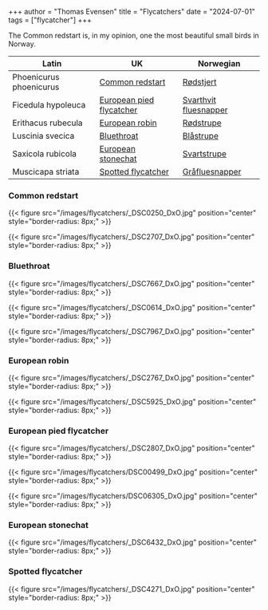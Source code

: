 +++
author = "Thomas Evensen"
title = "Flycatchers"
date = "2024-07-01"
tags = ["flycatcher"]
+++

The Common redstart is, in my opinion, one the most beautiful small birds in Norway.

<!--more-->

| Latin      | UK | Norwegian |
| --------- |  --------- |    --------- |
| Phoenicurus phoenicurus | [Common redstart](https://en.wikipedia.org/wiki/Common_redstart) |  [Rødstjert](https://no.wikipedia.org/wiki/Rødstjert) |
| Ficedula hypoleuca | [European pied flycatcher](https://en.wikipedia.org/wiki/European_pied_flycatcher) |  [Svarthvit fluesnapper](https://no.wikipedia.org/wiki/Svarthvit_fluesnapper) |
| Erithacus rubecula | [European robin](https://en.wikipedia.org/wiki/European_robin) |  [Rødstrupe](https://no.wikipedia.org/wiki/Rødstrupe) |
| Luscinia svecica | [Bluethroat](https://en.wikipedia.org/wiki/Bluethroat) |  [Blåstrupe](https://no.wikipedia.org/wiki/Bl%C3%A5strupe) |
| Saxicola rubicola | [European stonechat](https://en.wikipedia.org/wiki/European_stonechat) |  [Svartstrupe](https://no.wikipedia.org/wiki/Svartstrupe) |
| M⁠uscicapa striata | [Spotted flycatcher](https://en.wikipedia.org/wiki/Spotted_flycatcher) |  [Gråfluesnapper](https://no.wikipedia.org/wiki/Gråfluesnapper) |

### Common redstart

{{< figure src="/images/flycatchers/_DSC0250_DxO.jpg" position="center" style="border-radius: 8px;" >}}

{{< figure src="/images/flycatchers/_DSC2707_DxO.jpg" position="center" style="border-radius: 8px;" >}}

### Bluethroat

{{< figure src="/images/flycatchers/_DSC7667_DxO.jpg" position="center" style="border-radius: 8px;" >}}

{{< figure src="/images/flycatchers/_DSC0614_DxO.jpg" position="center" style="border-radius: 8px;" >}}

{{< figure src="/images/flycatchers/_DSC7967_DxO.jpg" position="center" style="border-radius: 8px;" >}}

### European robin

{{< figure src="/images/flycatchers/_DSC2767_DxO.jpg" position="center" style="border-radius: 8px;" >}}

{{< figure src="/images/flycatchers/_DSC5925_DxO.jpg" position="center" style="border-radius: 8px;" >}}

### European pied flycatcher

{{< figure src="/images/flycatchers/_DSC2807_DxO.jpg" position="center" style="border-radius: 8px;" >}}

{{< figure src="/images/flycatchers/DSC00499_DxO.jpg" position="center" style="border-radius: 8px;" >}}

{{< figure src="/images/flycatchers/DSC06305_DxO.jpg" position="center" style="border-radius: 8px;" >}}

### European stonechat

{{< figure src="/images/flycatchers/_DSC6432_DxO.jpg" position="center" style="border-radius: 8px;" >}}

### Spotted flycatcher

{{< figure src="/images/flycatchers/_DSC4271_DxO.jpg" position="center" style="border-radius: 8px;" >}}